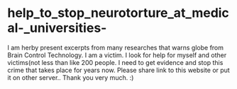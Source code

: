 # help_to_stop_neurotorture_at_medical-_universities-
I am herby present excerpts from many researches that warns globe from Brain Control Technology. I am a victim. I look for help for myself and other victims(not less than like 200 people. I need to get evidence and stop this crime that takes place for years now. Please share link to this website or put it on other server.. Thank  you very much. :)
